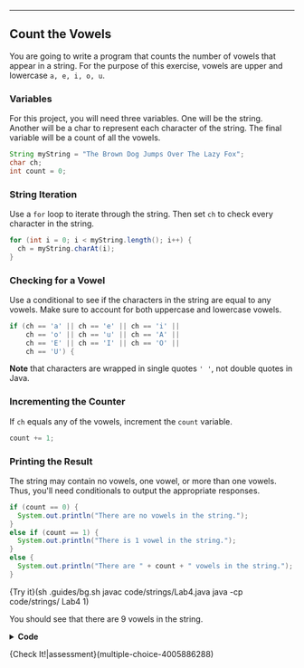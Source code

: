 ----------

## Count the Vowels
You are going to write a program that counts the number of vowels that appear in a string. For the purpose of this exercise, vowels are upper and lowercase `a, e, i, o, u`.

### Variables
For this project, you will need three variables. One will be the string. Another will be a char to represent each character of the string. The final variable will be a count of all the vowels.

```java
String myString = "The Brown Dog Jumps Over The Lazy Fox";
char ch;
int count = 0;
```

### String Iteration
Use a `for` loop to iterate through the string. Then set `ch` to check every character in the string.

```java
for (int i = 0; i < myString.length(); i++) {
  ch = myString.charAt(i);
}
```

### Checking for a Vowel
Use a conditional to see if the characters in the string are equal to any vowels. Make sure to account for both uppercase and lowercase vowels.

```java
if (ch == 'a' || ch == 'e' || ch == 'i' || 
    ch == 'o' || ch == 'u' || ch == 'A' ||
    ch == 'E' || ch == 'I' || ch == 'O' ||
    ch == 'U') {
```

**Note** that characters are wrapped in single quotes `' '`, not double quotes in Java.

### Incrementing the Counter
If `ch` equals any of the vowels, increment the `count` variable.

```java
count += 1;
```

### Printing the Result
The string may contain no vowels, one vowel, or more than one vowels. Thus, you'll need conditionals to output the appropriate responses.

```java
if (count == 0) {
  System.out.println("There are no vowels in the string.");
}
else if (count == 1) {
  System.out.println("There is 1 vowel in the string.");
}
else {
  System.out.println("There are " + count + " vowels in the string.");
}
```

{Try it}(sh .guides/bg.sh javac code/strings/Lab4.java java -cp code/strings/ Lab4 1)

You should see that there are 9 vowels in the string.

<details>
  <summary><strong>Code</strong></summary>
  
```java
String myString = "The Brown Dog Jumps Over The Lazy Fox";
char ch;
int count = 0;

for (int i = 0; i < myString.length(); i++) {
  ch = myString.charAt(i);
  if (ch == 'a' || ch == 'e' || ch == 'i' || 
      ch == 'o' || ch == 'u' || ch == 'A' ||
      ch == 'E' || ch == 'I' || ch == 'O' ||
      ch == 'U') {
    count += 1;
  }
}

if (count == 0) {
  System.out.println("There are no vowels in the string.");
}
else if (count == 1) {
  System.out.println("There is 1 vowel in the string.");
}
else {
  System.out.println("There are " + count + " vowels in the string.");
}
```
  
</details>

{Check It!|assessment}(multiple-choice-4005886288)
